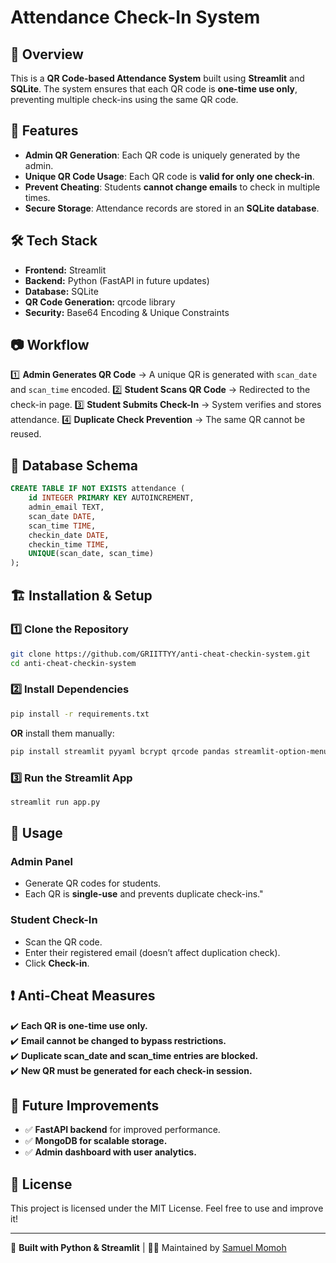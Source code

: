 # Attendance Check-In System

## 📌 Overview
This is a **QR Code-based Attendance System** built using **Streamlit** and **SQLite**. The system ensures that each QR code is **one-time use only**, preventing multiple check-ins using the same QR code.

## 🚀 Features
- **Admin QR Generation**: Each QR code is uniquely generated by the admin.
- **Unique QR Code Usage**: Each QR code is **valid for only one check-in**.
- **Prevent Cheating**: Students **cannot change emails** to check in multiple times.
- **Secure Storage**: Attendance records are stored in an **SQLite database**.

## 🛠️ Tech Stack
- **Frontend:** Streamlit
- **Backend:** Python (FastAPI in future updates)
- **Database:** SQLite
- **QR Code Generation:** qrcode library
- **Security:** Base64 Encoding & Unique Constraints

## 📷 Workflow
1️⃣ **Admin Generates QR Code** → A unique QR is generated with `scan_date` and `scan_time` encoded.
2️⃣ **Student Scans QR Code** → Redirected to the check-in page.
3️⃣ **Student Submits Check-In** → System verifies and stores attendance.
4️⃣ **Duplicate Check Prevention** → The same QR cannot be reused.

## 🔑 Database Schema
```sql
CREATE TABLE IF NOT EXISTS attendance (
    id INTEGER PRIMARY KEY AUTOINCREMENT,
    admin_email TEXT,
    scan_date DATE,
    scan_time TIME,
    checkin_date DATE,
    checkin_time TIME,
    UNIQUE(scan_date, scan_time)
);
```

## 🏗️ Installation & Setup
### 1️⃣ Clone the Repository
```bash
git clone https://github.com/GRIITTYY/anti-cheat-checkin-system.git
cd anti-cheat-checkin-system
```

### **2️⃣ Install Dependencies**
```bash
pip install -r requirements.txt
```

**OR** install them manually:

```bash
pip install streamlit pyyaml bcrypt qrcode pandas streamlit-option-menu pytz
```

### 3️⃣ Run the Streamlit App
```bash
streamlit run app.py
```

## 📖 Usage
### **Admin Panel**
- Generate QR codes for students.
- Each QR is **single-use** and prevents duplicate check-ins."

### **Student Check-In**
- Scan the QR code.
- Enter their registered email (doesn’t affect duplication check).
- Click **Check-in**.

## ❗ Anti-Cheat Measures
✔️ **Each QR is one-time use only.**  
✔️ **Email cannot be changed to bypass restrictions.**  
✔️ **Duplicate scan_date and scan_time entries are blocked.**  
✔️ **New QR must be generated for each check-in session.**  

## 🎯 Future Improvements
- ✅ **FastAPI backend** for improved performance.
- ✅ **MongoDB for scalable storage.**
- ✅ **Admin dashboard with user analytics.**

## 📜 License
This project is licensed under the MIT License. Feel free to use and improve it!

---
🚀 **Built with Python & Streamlit** | 👨‍💻 Maintained by [Samuel Momoh](https://github.com/GRIITTYY/)

